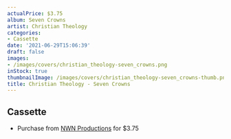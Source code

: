```yaml
---
actualPrice: $3.75
album: Seven Crowns
artist: Christian Theology
categories:
- Cassette
date: '2021-06-29T15:06:39'
draft: false
images:
- /images/covers/christian_theology-seven_crowns.png
inStock: true
thumbnailImage: /images/covers/christian_theology-seven_crowns-thumb.png
title: Christian Theology - Seven Crowns
---
```


## Cassette
* Purchase from [NWN Productions](http://shop.nwnprod.com/index.php?route=product/product&path=73&product_id=624&sort=pd.name&order=ASC) for $3.75
